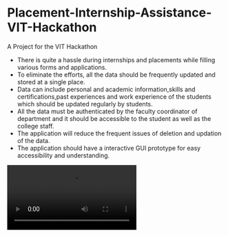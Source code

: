 # Placement-Internship-Assistance-VIT-Hackathon
A Project for the VIT Hackathon

- There is quite a hassle during internships and placements while filling various
forms and applications.
- To eliminate the efforts, all the data should be frequently updated and stored at
a single place.
- Data can include personal and academic information,skills and certifications,past
experiences and work experience of the students which should be updated
regularly by students.
- All the data must be authenticated by the faculty coordinator of department and
it should be accessible to the student as well as the college staff.
- The application will reduce the frequent issues of deletion and updation of the
data.
- The application should have a interactive GUI prototype for easy accessibility and
understanding.

![](Vinterns.mp4)
